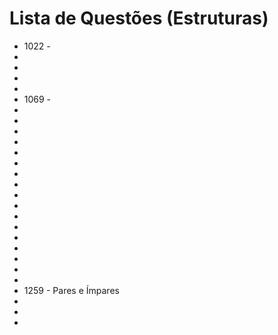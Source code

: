 
# Lista de Questões (Estruturas)

* 1022 - 
* 
* 
* 
* 
* 1069 - 
* 
* 
* 
* 
* 
* 
* 
* 
*  
* 
* 
* 
* 
* 
* 
*  
* 
* 1259 - Pares e Ímpares
* 
* 
* 